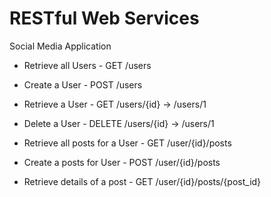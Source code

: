 # RESTful Web Services

Social Media Application



- Retrieve all Users            - GET /users
- Create a User                 - POST /users
- Retrieve a User               - GET /users/{id}  -> /users/1
- Delete a User                 - DELETE /users/{id} -> /users/1

- Retrieve all posts for a User - GET /user/{id}/posts
- Create a posts for User -  POST /user/{id}/posts
- Retrieve details of a post - GET /user/{id}/posts/{post_id}